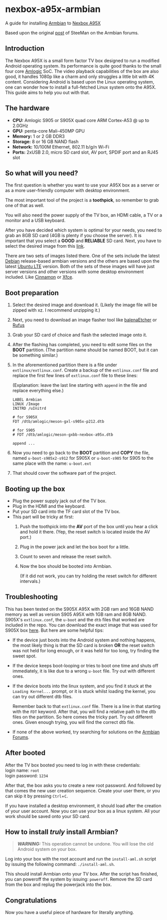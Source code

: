 # nexbox-a95x-armbian

A guide for installing [Armbian](https://www.armbian.com)
to [Nexbox A95X](https://androidtvbox.eu/nexbox-a95x-review-android-tv-box-powered-amlogic-s905/)

Based upon the
original [post](https://forum.armbian.com/topic/17106-installation-instructions-for-tv-boxes-with-amlogic-cpus/) of
SteeMan on the Armbian forums.

## Introduction

The Nexbox A95X is a small form factor TV box designed to run a modified Android operating system.
Its performance is quite good thanks to the small four core [Amlogic](https://en.wikipedia.org/wiki/Amlogic) SoC.
The video playback capabilities of the box are also good, it handles 1080p like a charm and only struggles a little bit
with 4K content.
Considering Android is based upon the Linux operating system, one can wonder how to install a full-fetched Linux system
onto the A95X. This guide aims to help you out with that.

## The hardware

* **CPU:** Amlogic S905 or S905X quad core ARM Cortex-A53 @ up to 2.0GHz
* **GPU:** penta-core Mali-450MP GPU
* **Memory:** 1 or 2 GB DDR3
* **Storage:** 8 or 16 GB NAND flash
* **Network:** 10/100M Ethernet, 802.11 b/g/n Wi-Fi
* **Ports:** 2xUSB 2.0, micro SD card slot, AV port, SPDIF port and an RJ45 slot

## So what will you need?

The first question is whether you want to use your A95X box as a server or as a more user-friendly computer with desktop
environment.

The most important tool of the project is a **toothpick**, so remember to grab one of that as well.

You will also need the power supply of the TV box, an HDMI cable, a TV or a monitor and a USB keyboard.

After you have decided which system is optimal for your needs, you need to grab an 8GB SD card (4GB is plenty if you
choose the server).
It is important that you select a **GOOD** and **RELIABLE** SD card.
Next, you have to select the
desired image from
this [link](https://armbian.systemonachip.net/dl/aml-s9xx-box/archive/).

There are two sets of images listed there. One
of the sets include the latest [Debian](https://www.debian.org/releases/) release-based armbian versions and the others
are based upon the latest [Ubuntu LTE](https://ubuntu.com/download/server)
version. Both of the sets of these images will have just server versions and other versions with some desktop
environment included. Like [Cinnamon](https://projects.linuxmint.com/cinnamon/) or [Xfce](https://www.xfce.org).

## Boot preparation

1. Select the desired image and download it. (Likely the image file will be zipped
   with xz. I recommend unzipping it.)
2. Next, you need to download an image flasher tool like [balenaEtcher](https://etcher.balena.io)
   or [Rufus](https://rufus.ie)
3. Grab your SD card of choice and flash the selected image onto it.
4. After the flashing has completed, you need to edit some files on the **BOOT** partition. (The partition name should
   be named BOOT, but it can be something similar.)
5. In the aforementioned partition there is a file under `extlinux/extlinux.conf`. Create a backup of
   the `extlinux.conf` file and replace the first few lines of `extlinux.conf` file to these lines:

   (Explanation: leave the last line starting with `append` in the file and replace everything else.)
   ```
   LABEL Armbian
   LINUX /Image
   INITRD /uInitrd

   # for S905X
   FDT /dtb/amlogic/meson-gxl-s905x-p212.dtb

   # for S905
   # FDT /dtb/amlogic/meson-gxbb-nexbox-a95x.dtb
   
   append ...   
   ```
6. Now you need to go back to the **BOOT** partition and **COPY** the file, named `u-boot-s905x2-s912` for S905X or `u-boot-s905` for S905 to the same place with the name: `u-boot.ext`
7. That should cover the software part of the project.

## Booting up the box

* Plug the power supply jack out of the TV box.
* Plug in the HDMI and the keyboard.
* Put your SD card into the TF card slot of the TV box.
* This part will be tricky at first:
    1. Push the toothpick into the **AV** port of the box until you hear a click and hold it there. (Yep, the reset
       switch is located inside the AV port.)
    2. Plug in the power jack and let the box boot for a little.
    3. Count to seven and release the reset switch.
    4. Now the box should be booted into Armbian.

       (If it did not work, you can try holding the reset switch for different intervals.)

## Troubleshooting

This has been tested on the S905X A95X with 2GB ram and 16GB NAND memory as well as version S905 A95X with 1GB ram and 8GB NAND. S905X's `extlinux.conf`, the `u-boot` and the `dtb` files that worked are included in the repo. You can download the exact image that was used for S905X box [here](https://armbian.systemonachip.net/dl/aml-s9xx-box/archive/Armbian_23.8.1_Aml-s9xx-box_jammy_current_6.1.50.img.xz).
But here are some helpful tips:

* If the device just boots into the Android system and nothing happens, the most likely thing is that the SD card is
  broken **OR** the reset switch was not held for long enough, or it was held for too long, try finding the sweet spot.

* If the device keeps boot-looping or tries to boot one time and shuts off immediately, it is like due to a
  wrong `u-boot` file. Try out with different ones.

* If the device boots into the linux system, and you find it stuck at the `Loading Kernel...` prompt, or it is stuck
  whilst loading the kernel, you can try out different dtb files.

  Remember back to that `extlinux.conf` file. There is a line in that starting with the `FDT` keyword. After that, you
  will find a relative path to the dtb files on the partition.
  So here comes the tricky part. Try out different ones. Given enough trying, you will find the correct dtb file.

* If none of the above worked, try searching for solutions on
  the [Armbian Forums](https://forum.armbian.com/forum/88-amlogic-meson/).

## After booted

After the TV box booted you need to log in with these credentials:\
login name: `root`\
login password: `1234`

After that, the box asks you to create a new root password.
And followed by that comes the new user creation sequence.
Create your user there, or you can skip it by pressing `Ctrl`+`C`.

If you have installed a desktop environment, it should load after the creation of your user account.
Now you can use your box as a linux system.
All your work should be saved onto your SD card.

## How to install _truly_ install Armbian?

> **_WARNING:_** This operation cannot be undone. You will lose the old Android system on your box.

Log into your box with the root account and run the `install-aml.sh` script by issuing the following command:
`./install-aml.sh`.

This should install Armbian onto your TV box. After the script has finished, you can poweroff the system by
issuing: `poweroff`. Remove the SD card from the box and replug the powerjack into the box.

## Congratulations

Now you have a useful piece of hardware for literally anything.
